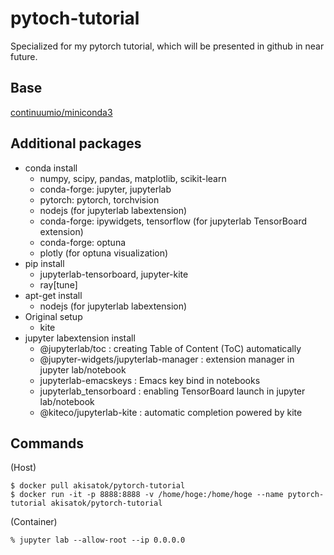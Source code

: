 # pytoch-tutorial

Specialized for my pytorch tutorial, which will be presented in github in near future.

## Base

[continuumio/miniconda3](https://hub.docker.com/r/continuumio/anaconda3/)

## Additional packages

* conda install
  * numpy, scipy, pandas, matplotlib, scikit-learn
  * conda-forge: jupyter, jupyterlab
  * pytorch: pytorch, torchvision
  * nodejs (for jupyterlab labextension)
  * conda-forge: ipywidgets, tensorflow (for jupyterlab TensorBoard extension)
  * conda-forge: optuna
  * plotly (for optuna visualization)
* pip install
  * jupyterlab-tensorboard, jupyter-kite
  * ray[tune]
* apt-get install
  * nodejs (for jupyterlab labextension)
* Original setup
  * kite
* jupyter labextension install
  * @jupyterlab/toc :  creating Table of Content (ToC) automatically
  * @jupyter-widgets/jupyterlab-manager :  extension manager in jupyter lab/notebook
  * jupyterlab-emacskeys :  Emacs key bind in notebooks
  * jupyterlab_tensorboard :  enabling TensorBoard launch in jupyter lab/notebook
  * @kiteco/jupyterlab-kite :  automatic completion powered by kite

## Commands

(Host)
```
$ docker pull akisatok/pytorch-tutorial
$ docker run -it -p 8888:8888 -v /home/hoge:/home/hoge --name pytorch-tutorial akisatok/pytorch-tutorial
```

(Container)
```
% jupyter lab --allow-root --ip 0.0.0.0
```
